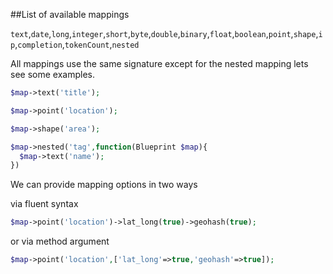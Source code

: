 ##List of available mappings

`text`,`date`,`long`,`integer`,`short`,`byte`,`double`,`binary`,`float`,`boolean`,`point`,`shape`,`ip`,`completion`,`tokenCount`,`nested`

All mappings use the same signature except for the nested mapping lets see some examples.

```php
$map->text('title');

$map->point('location');

$map->shape('area');

$map->nested('tag',function(Blueprint $map){
  $map->text('name');
})
```

We can provide mapping options in two ways

via fluent syntax

```php
$map->point('location')->lat_long(true)->geohash(true);
```

or via method argument

```php
$map->point('location',['lat_long'=>true,'geohash'=>true]);
```
